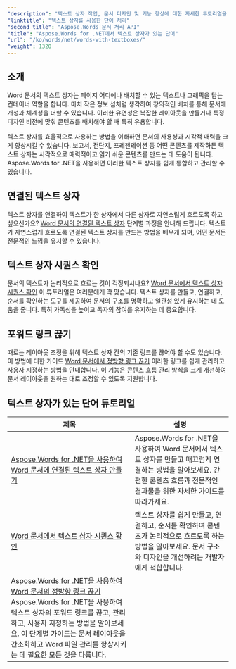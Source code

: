 ```yaml
---
"description": "텍스트 상자 작업, 문서 디자인 및 기능 향상에 대한 자세한 튜토리얼을 통해 Aspose.Words for .NET의 힘을 활용해보세요."
"linktitle": "텍스트 상자를 사용한 단어 처리"
"second_title": "Aspose.Words 문서 처리 API"
"title": "Aspose.Words for .NET에서 텍스트 상자가 있는 단어"
"url": "/ko/words/net/words-with-textboxes/"
"weight": 1320
---
```


## 소개

Word 문서의 텍스트 상자는 페이지 어디에나 배치할 수 있는 텍스트나 그래픽을 담는 컨테이너 역할을 합니다. 마치 작은 정보 섬처럼 생각하여 창의적인 배치를 통해 문서에 개성과 체계성을 더할 수 있습니다. 이러한 유연성은 복잡한 레이아웃을 만들거나 특정 디자인 비전에 맞춰 콘텐츠를 배치해야 할 때 특히 유용합니다.

텍스트 상자를 효율적으로 사용하는 방법을 이해하면 문서의 사용성과 시각적 매력을 크게 향상시킬 수 있습니다. 보고서, 전단지, 프레젠테이션 등 어떤 콘텐츠를 제작하든 텍스트 상자는 시각적으로 매력적이고 읽기 쉬운 콘텐츠를 만드는 데 도움이 됩니다. Aspose.Words for .NET을 사용하면 이러한 텍스트 상자를 쉽게 통합하고 관리할 수 있습니다.

## 연결된 텍스트 상자

텍스트 상자를 연결하여 텍스트가 한 상자에서 다른 상자로 자연스럽게 흐르도록 하고 싶으신가요? [Word 문서의 연결된 텍스트 상자](./linked-text-boxes/) 단계별 과정을 안내해 드립니다. 텍스트가 자연스럽게 흐르도록 연결된 텍스트 상자를 만드는 방법을 배우게 되며, 어떤 문서든 전문적인 느낌을 유지할 수 있습니다.

## 텍스트 상자 시퀀스 확인

문서의 텍스트가 논리적으로 흐르는 것이 걱정되시나요? [Word 문서에서 텍스트 상자 시퀀스 확인](./textbox-sequences-check/) 이 튜토리얼은 여러분에게 딱 맞습니다. 텍스트 상자를 만들고, 연결하고, 순서를 확인하는 도구를 제공하여 문서의 구조를 명확하고 일관성 있게 유지하는 데 도움을 줍니다. 특히 가독성을 높이고 독자의 참여를 유지하는 데 중요합니다.

## 포워드 링크 끊기

때로는 레이아웃 조정을 위해 텍스트 상자 간의 기존 링크를 끊어야 할 수도 있습니다. 이 방법에 대한 가이드 [Word 문서에서 정방향 링크 끊기](./break-forward-link/) 이러한 링크를 쉽게 관리하고 사용자 지정하는 방법을 안내합니다. 이 기능은 콘텐츠 흐름 관리 방식을 크게 개선하여 문서 레이아웃을 원하는 대로 조정할 수 있도록 지원합니다.

## 텍스트 상자가 있는 단어 튜토리얼
| 제목 | 설명 |
| --- | --- |
| [Aspose.Words for .NET을 사용하여 Word 문서에 연결된 텍스트 상자 만들기](./linked-text-boxes/) | Aspose.Words for .NET을 사용하여 Word 문서에서 텍스트 상자를 만들고 매끄럽게 연결하는 방법을 알아보세요. 간편한 콘텐츠 흐름과 전문적인 결과물을 위한 자세한 가이드를 따라가세요. |
| [Word 문서에서 텍스트 상자 시퀀스 확인](./textbox-sequences-check/) | 텍스트 상자를 쉽게 만들고, 연결하고, 순서를 확인하여 콘텐츠가 논리적으로 흐르도록 하는 방법을 알아보세요. 문서 구조와 디자인을 개선하려는 개발자에게 적합합니다. |
| [Aspose.Words for .NET을 사용하여 Word 문서의 정방향 링크 끊기](./break-forward-link/) Aspose.Words for .NET을 사용하여 텍스트 상자의 포워드 링크를 끊고, 관리하고, 사용자 지정하는 방법을 알아보세요. 이 단계별 가이드는 문서 레이아웃을 간소화하고 Word 파일 관리를 향상시키는 데 필요한 모든 것을 다룹니다. |